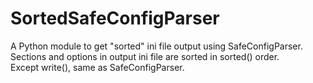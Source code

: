 # SortedSafeConfigParser
A Python module to get "sorted" ini file output using SafeConfigParser.  
Sections and options in output ini file are sorted in sorted() order.  
Except write(), same as SafeConfigParser.  
